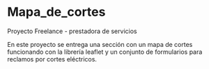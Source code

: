 # Mapa_de_cortes
Proyecto Freelance - prestadora de servicios

En este proyecto se entrega una sección con un mapa de cortes funcionando con la librería leaflet y un conjunto de formularios para reclamos por cortes eléctricos.

